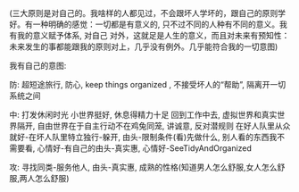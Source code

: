 
(三大原则是对自己的。我啥样的人都见过，不会跟坏人学坏的，跟自己的原则学好。有一种明确的感觉：一切都是有意义的, 只不过不同的人种有不同的意义。我有我的意义赋予体系, 对自己 对外，这就足是人生的意义，而且对未来有预知性： 未来发生的事都能跟我的原则对上，几乎没有例外。几乎能符合我的一切意图)

我有自己的意图: 

防: 超短途旅行, 防心, keep things organized , 不接受坏人的“帮助”, 隔离开一切系统之间

中: 打发休闲时光 小世界挺好, 休息得精力十足 回到工作中去, 虚拟世界和真实世界隔开, 自由世界在于自主行动不在鸡兔同笼, 讲诚意, 反对潜规则  在好人队里从众就好-在坏人队里特立独行-躲开, 由头-限制条件(看)先做什么, 别人看的东西我不需要看, 心情好-有自己的由头-真实惠, 心情好-SeeTidyAndOrganized

攻: 寻找同类-服务他人, 由头-真实惠, 成熟的性格(知道男人怎么舒服,女人怎么舒服,两人怎么舒服)


